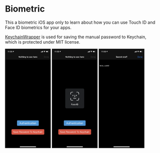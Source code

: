 # Biometric

This a biometric iOS app only to learn about how you can use Touch ID and Face ID biometrics for your apps.

[KeychainWrapper](https://github.com/jrendel/SwiftKeychainWrapper) is used for saving the manual password to Keychain, which is protected under MIT license.

<img src="Documentation/1.png" align="center" width="30%"></img>
<img src="Documentation/2.png" align="center" width="30%"></img>
<img src="Documentation/3.png" align="center" width="30%"></img>
